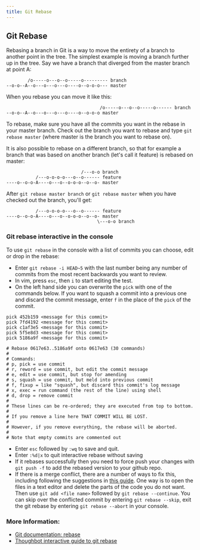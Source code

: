 ```yaml
---
title: Git Rebase
---
```

## Git Rebase

Rebasing a branch in Git is a way to move the entirety of a branch to another point in the tree. The simplest example is moving a branch further up in the tree. Say we have a branch that diverged from the master branch at point A:

            /o-----o---o--o-----o--------- branch
    --o-o--A--o---o---o---o----o--o-o-o--- master

When you rebase you can move it like this:

                                       /o-----o---o--o-----o------ branch
    --o-o--A--o---o---o---o----o--o-o-o master

To rebase, make sure you have all the commits you want in the rebase in your master branch. Check out the branch you want to rebase and type `git rebase master` (where master is the branch you want to rebase on).

It is also possible to rebase on a different branch, so that for example a branch that was based on another branch (let's call it feature) is rebased on master:

                                /---o-o branch
               /---o-o-o-o---o--o------ feature
    ----o--o-o-A----o---o--o-o-o--o--o- master

After `git rebase master branch` or `git rebase master` when you have checked out the branch, you'll get:


               /---o-o-o-o---o--o------ feature
    ----o--o-o-A----o---o--o-o-o--o--o- master
                                      \---o-o branch

### Git rebase interactive in the console

To use `git rebase` in the console with a list of commits you can choose, edit or drop in the rebase:

- Enter `git rebase -i HEAD~5` with the last number being any number of commits from the most recent backwards you want to review.
- In vim, press `esc`, then `i` to start editing the test.
- On the left hand side you can overwrite the `pick` with one of the commands below. If you want to squash a commit into a previous one and discard the commit message, enter `f` in the place of the `pick` of the commit.

```
pick 452b159 <message for this commit>
pick 7fd4192 <message for this commit>
pick c1af3e5 <message for this commit>
pick 5f5e8d3 <message for this commit>
pick 5186a9f <message for this commit>

# Rebase 0617e63..5186a9f onto 0617e63 (30 commands)
#
# Commands:
# p, pick = use commit
# r, reword = use commit, but edit the commit message
# e, edit = use commit, but stop for amending
# s, squash = use commit, but meld into previous commit
# f, fixup = like "squash", but discard this commit's log message
# x, exec = run command (the rest of the line) using shell
# d, drop = remove commit
#
# These lines can be re-ordered; they are executed from top to bottom.
#
# If you remove a line here THAT COMMIT WILL BE LOST.
#
# However, if you remove everything, the rebase will be aborted.
#
# Note that empty commits are commented out
```

- Enter `esc` followed by `:wq` to save and quit.
- Enter `:%d|x` to quit interactive rebase without saving
- If it rebases successfully then you need to force push your changes with `git push -f` to add the rebased version to your github repo.
- If there is a merge conflict, there are a number of ways to fix this, including following the suggestions in [this guide](https://help.github.com/enterprise/2.11/user/articles/resolving-a-merge-conflict-using-the-command-line/). One way is to open the files in a text editor and delete the parts of the code you do not want. Then use `git add <file name>` followed by `git rebase --continue`. You can skip over the conflicted commit by entering `git rebase --skip`, exit the git rebase by entering `git rebase --abort` in your console.

### More Information:
- [Git documentation: rebase](https://git-scm.com/docs/git-rebase)
- [Thoughbot interactive guide to git rebase](https://robots.thoughtbot.com/git-interactive-rebase-squash-amend-rewriting-history)

